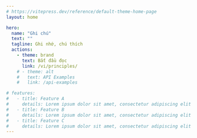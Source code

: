 ```yaml
---
# https://vitepress.dev/reference/default-theme-home-page
layout: home

hero:
  name: "Ghi chú"
  text: ""
  tagline: Ghi nhớ, chú thích
  actions:
    - theme: brand
      text: Bắt đầu đọc
      link: /vi/principles/
    # - theme: alt
    #   text: API Examples
    #   link: /api-examples

# features:
#   - title: Feature A
#     details: Lorem ipsum dolor sit amet, consectetur adipiscing elit
#   - title: Feature B
#     details: Lorem ipsum dolor sit amet, consectetur adipiscing elit
#   - title: Feature C
#     details: Lorem ipsum dolor sit amet, consectetur adipiscing elit
---
```


